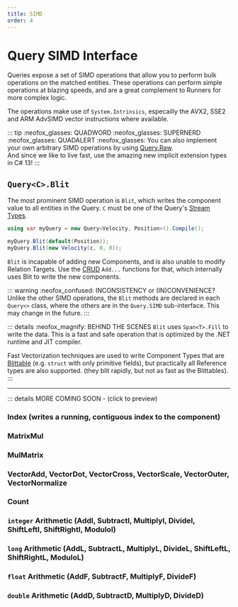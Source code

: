 ```yaml
---
title: SIMD
order: 4
---
```


# Query SIMD Interface
Queries expose a set of SIMD operations that allow you to perform bulk operations on the matched entities. These operations can perform simple operations at blazing speeds, and are a great complement to Runners for more complex logic.

The operations make use of `System.Intrinsics`, especailly the AVX2, SSE2 and ARM AdvSIMD vector instructions where available.

::: tip :neofox_glasses: QUADWORD :neofox_glasses: SUPERNERD :neofox_glasses: QUADALERT :neofox_glasses:
You can also implement your own arbitrary SIMD operations by using [Query.Raw](Query.Raw.md#examples).  
And since we like to live fast, use the amazing new implicit extension types in C# 13!
:::


## `Query<C>.Blit`
The most prominent SIMD operation is `Blit`, which writes the component value to all entities in the Query. `C` must be one of the Query's [Stream Types](index.md#stream-types).

```csharp
using var myQuery = new Query<Velocity, Position>().Compile();

myQuery.Blit(default(Position));
myQuery.Blit(new Velocity(c, 0, 0));
```

`Blit` is incapable of adding new Components, and is also unable to modify Relation Targets. Use the [CRUD](CRUD.md) `Add...` functions for that, which internally uses Blit to write the new components.

::: warning :neofox_confused: INCONSISTENCY or (IN)CONVENIENCE?
Unlike the other SIMD operations, the `Blit` methods are declared in each `Query<>` class, where the others are in the `Query.SIMD` sub-interface. This may change in the future.
:::

::: details :neofox_magnify: BEHIND THE SCENES
`Blit` uses `Span<T>.Fill` to write the data. This is a fast and safe operation that is optimized by the .NET runtime and JIT compiler.

Fast Vectorization techniques are used to write Component Types that are [Blittable](https://learn.microsoft.com/en-us/dotnet/framework/interop/blittable-and-non-blittable-types) (e.g. `struct` with only primitive fields), but practically all Reference types are also supported. (they blit rapidly, but not as fast as the Blittables).
:::

------

::: details MORE COMING SOON - (click to preview)

### Index (writes a running, contiguous index to the component)

### MatrixMul

### MulMatrix

### VectorAdd, VectorDot, VectorCross, VectorScale, VectorOuter, VectorNormalize

### Count

### `integer` Arithmetic (AddI, SubtractI, MultiplyI, DivideI, ShiftLeftI, ShiftRightI, ModuloI)
### `long` Arithmetic (AddL, SubtractL, MultiplyL, DivideL, ShiftLeftL, ShiftRightL, ModuloL)
### `float` Arithmetic (AddF, SubtractF, MultiplyF, DivideF)
### `double` Arithmetic (AddD, SubtractD, MultiplyD, DivideD)


